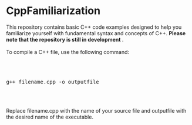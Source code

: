 # CppFamiliarization

This repository contains basic C++ code examples designed to help you familiarize yourself with fundamental syntax and concepts of C++. __Please note that the repository is still in development__ .<br><br>
To compile a C++ file, use the following command:<br><br>
<br><br>
<pre>g++ filename.cpp -o outputfile </pre><br><br>
Replace filename.cpp with the name of your source file and outputfile with the desired name of the executable.
